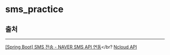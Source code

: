# sms_practice

## 출처
***
<a href="https://born2bedeveloper.tistory.com/67">[Spring Boot] SMS 전송 - NAVER SMS API 연동</a></br?
<a href="https://api.ncloud-docs.com/docs/common-ncpapi">Ncloud API</a>
